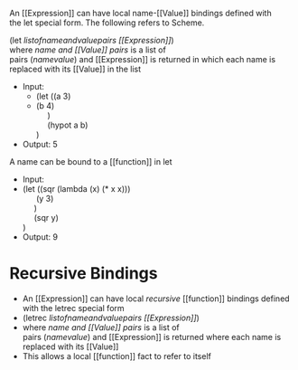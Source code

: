 An [[Expression]] can have local name-[[Value]] bindings defined with the let special form. The following refers to Scheme.

(let _listofnameandvaluepairs [[Expression]]_)  
where _name and [[Value]] pairs_ is a list of pairs (_namevalue_) and [[Expression]] is returned in which each name is replaced with its [[Value]] in the list
-   Input:
	- (let ((a 3)  
	- (b 4)  
     )  
     (hypot a b)  
)
- Output: 5

A name can be bound to a [[function]] in let
-   Input:
- (let ((sqr (lambda (x) (* x x)))  
      (y 3)  
     )  
     (sqr y)  
)
- Output: 9

# Recursive Bindings
- An [[Expression]] can have local _recursive_ [[function]] bindings defined with the letrec special form
- (letrec _listofnameandvaluepairs [[Expression]]_)
- where _name and [[Value]] pairs_ is a list of pairs (_namevalue_) and [[Expression]] is returned where each name is replaced with its [[Value]]
-   This allows a local [[function]] fact to refer to itself